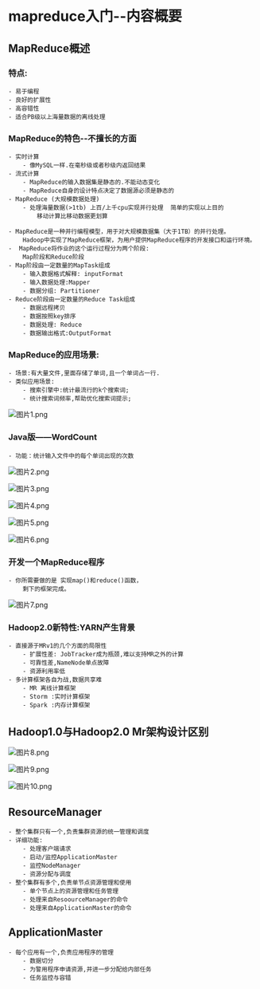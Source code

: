 # mapreduce入门--内容概要
## MapReduce概述
### 特点:
	- 易于编程
	- 良好的扩展性
	- 高容错性
	- 适合PB级以上海量数据的离线处理
### MapReduce的特色--不擅长的方面
	- 实时计算
		- 像MySQL一样.在毫秒级或者秒级内返回结果
	- 流式计算
		- MapReduce的输入数据集是静态的.不能动态变化
		- MapReduce自身的设计特点决定了数据源必须是静态的
	- MapReduce (大规模数据处理)
		- 处理海量数据(>1tb) 上百/上千cpu实现并行处理  简单的实现以上目的
			移动计算比移动数据更划算
	
	- MapReduce是一种并行编程模型，用于对大规模数据集（大于1TB）的并行处理。
		Hadoop中实现了MapReduce框架，为用户提供MapReduce程序的开发接口和运行环境。
	-  MapReduce将作业的这个运行过程分为两个阶段:
		Map阶段和Reduce阶段
	- Map阶段由一定数量的MapTask组成
		- 输入数据格式解释: inputFormat
		- 输入数据处理:Mapper
		- 数据分组: Partitioner
	- Reduce阶段由一定数量的Reduce Task组成
		- 数据远程拷贝
		- 数据按照key排序
		- 数据处理: Reduce
		- 数据输出格式:OutputFormat
	
### MapReduce的应用场景:
	- 场景:有大量文件,里面存储了单词,且一个单词占一行.
	- 类似应用场景:
		- 搜索引擎中:统计最流行的k个搜索词;
		- 统计搜索词频率,帮助优化搜索词提示;
	
![图片1.png](https://upload-images.jianshu.io/upload_images/14477271-7997ff8fd30d9b52.png?imageMogr2/auto-orient/strip%7CimageView2/2/w/1240)

### Java版——WordCount
	- 功能：统计输入文件中的每个单词出现的次数
	
![图片2.png](https://upload-images.jianshu.io/upload_images/14477271-f968576969bcbe9f.png?imageMogr2/auto-orient/strip%7CimageView2/2/w/1240)
	
![图片3.png](https://upload-images.jianshu.io/upload_images/14477271-eeaf3eb2c9c09de5.png?imageMogr2/auto-orient/strip%7CimageView2/2/w/1240)
	
![图片4.png](https://upload-images.jianshu.io/upload_images/14477271-7cd98e2b62881fde.png?imageMogr2/auto-orient/strip%7CimageView2/2/w/1240)

![图片5.png](https://upload-images.jianshu.io/upload_images/14477271-5c6033f3a8c84c17.png?imageMogr2/auto-orient/strip%7CimageView2/2/w/1240)

![图片6.png](https://upload-images.jianshu.io/upload_images/14477271-fbc97112a12398c7.png?imageMogr2/auto-orient/strip%7CimageView2/2/w/1240)


### 开发一个MapReduce程序
	- 你所需要做的是 实现map()和reduce()函数，
		剩下的框架完成。
		
![图片7.png](https://upload-images.jianshu.io/upload_images/14477271-b9b0039ea8cbfd04.png?imageMogr2/auto-orient/strip%7CimageView2/2/w/1240)

### Hadoop2.0新特性:YARN产生背景
	- 直接源于MRv1的几个方面的局限性
		- 扩展性差: JobTracker成为瓶颈,难以支持MR之外的计算
		- 可靠性差,NameNode单点故障
		- 资源利用率低
	- 多计算框架各自为战,数据共享难
		- MR 离线计算框架
		- Storm :实时计算框架
		- Spark :内存计算框架
		
## Hadoop1.0与Hadoop2.0 Mr架构设计区别
	
![图片8.png](https://upload-images.jianshu.io/upload_images/14477271-041e49f45a67cf64.png?imageMogr2/auto-orient/strip%7CimageView2/2/w/1240)

![图片9.png](https://upload-images.jianshu.io/upload_images/14477271-d8492af5f06ce7a0.png?imageMogr2/auto-orient/strip%7CimageView2/2/w/1240)

![图片10.png](https://upload-images.jianshu.io/upload_images/14477271-8c9ff1f4b8e7a89a.png?imageMogr2/auto-orient/strip%7CimageView2/2/w/1240)

## ResourceManager
	- 整个集群只有一个,负责集群资源的统一管理和调度
	- 详细功能:
		- 处理客户端请求
		- 启动/监控ApplicationMaster 
		- 监控NodeManager
		- 资源分配与调度
	- 整个集群有多个,负责单节点资源管理和使用
		- 单个节点上的资源管理和任务管理
		- 处理来自ResoourceManager的命令
		- 处理来自ApplicationMaster的命令 

##  ApplicationMaster
	- 每个应用有一个,负责应用程序的管理
		- 数据切分
		- 为警用程序申请资源,并进一步分配给内部任务
		- 任务监控与容错
	





	